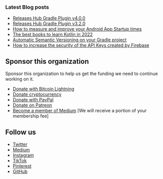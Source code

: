 
### Latest Blog posts
<!-- BLOG-POST-LIST:START -->
- [Releases Hub Gradle Plugin v4.0.0](https://blog.dipien.com/releases-hub-gradle-plugin-v4-0-0-32cfca1d0de1?source=rss----37b2d1091422---4)
- [Releases Hub Gradle Plugin v3.2.0](https://blog.dipien.com/releases-hub-gradle-plugin-v3-2-0-c7ee5100f5bc?source=rss----37b2d1091422---4)
- [How to measure and improve your Android App Startup times](https://blog.dipien.com/how-to-measure-and-improve-your-android-app-startup-times-b174a758b40?source=rss----37b2d1091422---4)
- [The best books to learn Kotlin in 2022](https://blog.dipien.com/the-best-books-to-learn-kotlin-894f9a83e64a?source=rss----37b2d1091422---4)
- [Automatic Semantic Versioning on your Gradle project](https://blog.dipien.com/automatic-semantic-versioning-on-your-gradle-project-6343b626b27b?source=rss----37b2d1091422---4)
- [How to increase the security of the API Keys created by Firebase](https://blog.dipien.com/how-to-increase-the-security-of-the-api-keys-created-by-firebase-e9be0925526b?source=rss----37b2d1091422---4)
<!-- BLOG-POST-LIST:END -->

## Sponsor this organization

Sponsor this organization to help us get the funding we need to continue working on it.

* [Donate with Bitcoin Lightning](http://alby.dipien.com)
* [Donate cryptocurrency](http://coinbase.dipien.com/)
* [Donate with PayPal](http://paypal.dipien.com/)
* [Donate on Patreon](http://patreon.dipien.com/)
* [Become a member of Medium](https://maxirosson.medium.com/membership) [We will receive a portion of your membership fee]

## Follow us
* [Twitter](http://twitter.dipien.com)
* [Medium](http://medium.dipien.com)
* [Instagram](http://instagram.dipien.com)
* [TikTok](https://tiktok.dipien.com)
* [Pinterest](http://pinterest.dipien.com)
* [GitHub](http://github.dipien.com)

